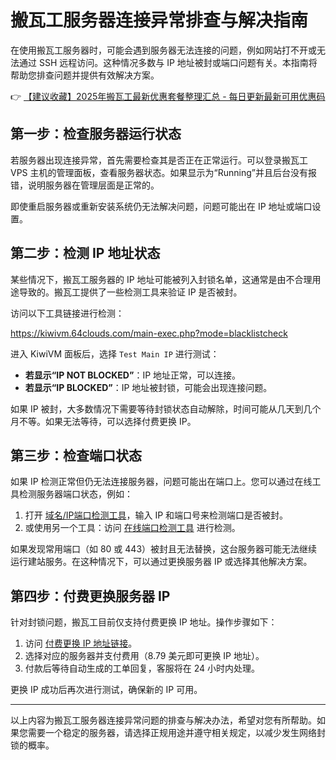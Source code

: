 # 搬瓦工服务器连接异常排查与解决指南

在使用搬瓦工服务器时，可能会遇到服务器无法连接的问题，例如网站打不开或无法通过 SSH 远程访问。这种情况多数与 IP 地址被封或端口问题有关。本指南将帮助您排查问题并提供有效解决方案。

👉 [【建议收藏】2025年搬瓦工最新优惠套餐整理汇总 - 每日更新最新可用优惠码](https://bit.ly/banwagon)

## 第一步：检查服务器运行状态

若服务器出现连接异常，首先需要检查其是否正在正常运行。可以登录搬瓦工 VPS 主机的管理面板，查看服务器状态。如果显示为“Running”并且后台没有报错，说明服务器在管理层面是正常的。

即使重启服务器或重新安装系统仍无法解决问题，问题可能出在 IP 地址或端口设置。

## 第二步：检测 IP 地址状态

某些情况下，搬瓦工服务器的 IP 地址可能被列入封锁名单，这通常是由不合理用途导致的。搬瓦工提供了一些检测工具来验证 IP 是否被封。

访问以下工具链接进行检测：

https://kiwivm.64clouds.com/main-exec.php?mode=blacklistcheck

进入 KiwiVM 面板后，选择 `Test Main IP` 进行测试：

- **若显示“IP NOT BLOCKED”**：IP 地址正常，可以连接。
- **若显示“IP BLOCKED”**：IP 地址被封锁，可能会出现连接问题。

如果 IP 被封，大多数情况下需要等待封锁状态自动解除，时间可能从几天到几个月不等。如果无法等待，可以选择付费更换 IP。

## 第三步：检查端口状态

如果 IP 检测正常但仍无法连接服务器，问题可能出在端口上。您可以通过在线工具检测服务器端口状态，例如：

1. 打开 [域名/IP端口检测工具](http://tool.chinaz.com/port/)，输入 IP 和端口号来检测端口是否被封。
2. 或使用另一个工具：访问 [在线端口检测工具](https://www.yougetsignal.com/tools/open-ports/) 进行检测。

如果发现常用端口（如 80 或 443）被封且无法替换，这台服务器可能无法继续运行建站服务。在这种情况下，可以通过更换服务器 IP 或选择其他解决方案。

## 第四步：付费更换服务器 IP

针对封锁问题，搬瓦工目前仅支持付费更换 IP 地址。操作步骤如下：

1. 访问 [付费更换 IP 地址链接](https://bwh81.net/ipchange.php)。
2. 选择对应的服务器并支付费用（8.79 美元即可更换 IP 地址）。
3. 付款后等待自动生成的工单回复，客服将在 24 小时内处理。

更换 IP 成功后再次进行测试，确保新的 IP 可用。

---

以上内容为搬瓦工服务器连接异常问题的排查与解决办法，希望对您有所帮助。如果您需要一个稳定的服务器，请选择正规用途并遵守相关规定，以减少发生网络封锁的概率。